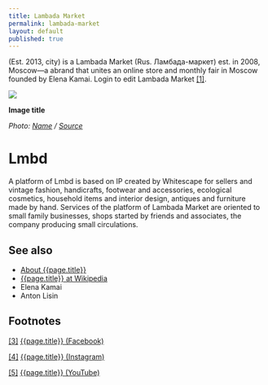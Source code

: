 ```yaml
---
title: Lambada Market
permalink: lambada-market
layout: default
published: true
---
```

(Est. 2013, city) is a Lambada Market (Rus. Ламбада-маркет) est. in 2008, Moscow—a abrand that unites an online store and monthly fair in Moscow founded by Elena Kamai. Login to edit Lambada Market <span id="a1">[\[1\]](#f1)</span>.

![](/encyclopedia/images/image-name.jpg)

**Image title**

*Photo: [Name](index) / [Source](index)*

# Lmbd

A platform of Lmbd is based on IP created by Whitescape for sellers and vintage fashion, handicrafts, footwear and accessories, ecological cosmetics, household items and interior design, antiques and furniture made by hand. Services of the platform of Lambada Market are oriented to small family businesses, shops started by friends and associates, the company producing small circulations.



## See also

+ [About {{page.title}}](index)
+ [{{page.title}} at Wikipedia](index)
+ Elena Kamai
+ Anton Lisin

## Footnotes

[[3]](#a3) <span id="f3"></span> [{{page.title}} (Facebook)](index)

[[4]](#a4) <span id="f4"></span> [{{page.title}} (Instagram)](index)

[[5]](#a5) <span id="f5"></span> [{{page.title}} (YouTube)](index)
